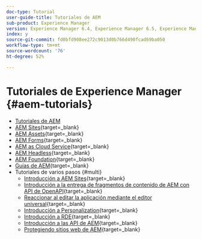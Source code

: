```yaml
---
doc-type: Tutorial
user-guide-title: Tutoriales de AEM
sub-product: Experience Manager
version: Experience Manager 6.4, Experience Manager 6.5, Experience Manager as a Cloud Service
index: y
source-git-commit: fd0bfd908ee272c9013d0b766d490fcad69ba050
workflow-type: tm+mt
source-wordcount: '76'
ht-degree: 52%

---
```



# Tutoriales de Experience Manager {#aem-tutorials}

+ [Tutoriales de AEM](overview.md)
+ [AEM Sites](https://experienceleague.adobe.com/docs/experience-manager-learn/sites/overview.html?lang=es){target=_blank}
+ [AEM Assets](https://experienceleague.adobe.com/docs/experience-manager-learn/assets/overview.html?lang=es){target=_blank}
+ [AEM Forms](https://experienceleague.adobe.com/docs/experience-manager-learn/forms/overview.html?lang=es){target=_blank}
+ [AEM as Cloud Service](https://experienceleague.adobe.com/docs/experience-manager-learn/cloud-service/overview.html?lang=es){target=_blank}
+ [AEM Headless](https://experienceleague.adobe.com/docs/experience-manager-learn/getting-started-with-aem-headless/overview.html?lang=es){target=_blank}
+ [AEM Foundation](https://experienceleague.adobe.com/docs/experience-manager-learn/cloud-service/overview.html?lang=es){target=_blank}
+ [Guías de AEM](https://experienceleague.adobe.com/docs/experience-manager-guides-learn/tutorials/overview.html?lang=es){target=_blank}
+ Tutoriales de varios pasos {#multi}
   + [Introducción a AEM Sites](https://experienceleague.adobe.com/docs/experience-manager-learn/getting-started-wknd-tutorial-develop/overview.html?lang=es){target=_blank}
   + [Introducción a la entrega de fragmentos de contenido de AEM con API de OpenAPI](https://experienceleague.adobe.com/en/docs/experience-manager-learn/getting-started-with-aem-headless/open-api/basic/overview){target=_blank}
   + [Reaccionar al editar la aplicación mediante el editor universal](https://experienceleague.adobe.com/es/docs/experience-manager-learn/cloud-service/developing/universal-editor/react-app-editing/overview){target=_blank}
   + [Introducción a Personalization](https://experienceleague.adobe.com/en/docs/experience-manager-learn/cloud-service/personalization/overview){target=_blank}
   + [Introducción a RDE](https://experienceleague.adobe.com/en/docs/experience-manager-learn/cloud-service/developing/rde/overview){target=_blank}
   + [Introducción a las API de AEM](https://experienceleague.adobe.com/en/docs/experience-manager-learn/cloud-service/aem-apis/overview){target=_blank}
   + [Protegiendo sitios web de AEM](https://experienceleague.adobe.com/es/docs/experience-manager-learn/cloud-service/security/traffic-filter-and-waf-rules/overview){target=_blank}
